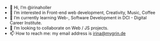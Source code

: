 - 👋 Hi, I’m @irinaholler
- 👀 I’m interested in Front-end web development, Creativity, Music, Coffee
- 🌱 I’m currently learning Web-, Software Development in DCI - Digital Career Institute.
- 💞️ I’m looking to collaborate on Web / JS projects.
- 📫 How to reach me: my email address is irina@mygrin.de

<!---
irinaholler/irinaholler is a ✨ special ✨ repository because its `README.md` (this file) appears on your GitHub profile.
You can click the Preview link to take a look at your changes.
--->

